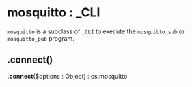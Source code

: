 # mosquitto : \_CLI

`mosquitto` is a subclass of `_CLI` to execute the `mosquitto_sub` or `mosquitto_pub` program. 

## .connect() 

**.connect**($options : Object) : cs.mosquitto
